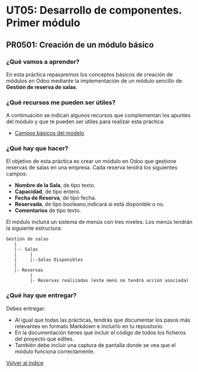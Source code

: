 # UT05: Desarrollo de componentes. Primer módulo

## PR0501: Creación de un módulo básico

### ¿Qué vamos a aprender?

En esta práctica repasaremos los conceptos básicos de creación de módulos en Odoo mediante la implementación de un módulo sencillo de **Gestión de reserva de salas**.

### ¿Qué recursos me pueden ser útiles?

A continuación se indican algunos recursos que complementan los apuntes del módulo y que te pueden ser útiles para realizar esta práctica:

- [Campos básicos del modelo](https://www.cybrosys.com/blog/field-types-and-widgets-in-odoo-16)


### ¿Qué hay que hacer?

El objetivo de esta práctica es crear un módulo en Odoo que gestione reservas de salas en una empresa. Cada reserva tendrá los siguientes campos:

- **Nombre de la Sala**, de tipo texto.
- **Capacidad**, de tipo entero.
- **Fecha de Reserva**, de tipo fecha.
- **Reservada**, de tipo booleano,indicará si está disponible o no.
- **Comentarios** de tipo texto.

El módulo incluirá un sistema de menús con tres niveles. Los menús tendrán la siguiente estructura:

```
Gestión de salas
   |
   |-- Salas
   |     |
   |     |--Salas Disponibles
   |
   |- Reservas
         |
         |- Reservas realizadas (este menú no tendrá acción asociada)
```

### ¿Qué hay que entregar?

Debes entregar:

- Al igual que todas las prácticas, tendrás que documentar los pasos más relevantes en formato Markdown e incluirlo en tu repositorio.
- En la documentación tienes que incluir el código de todos los ficheros del proyecto que edites.
- También debe incluir una captura de pantalla donde se vea que el módulo funciona correctamente.


[Volver al índice](../index.html)